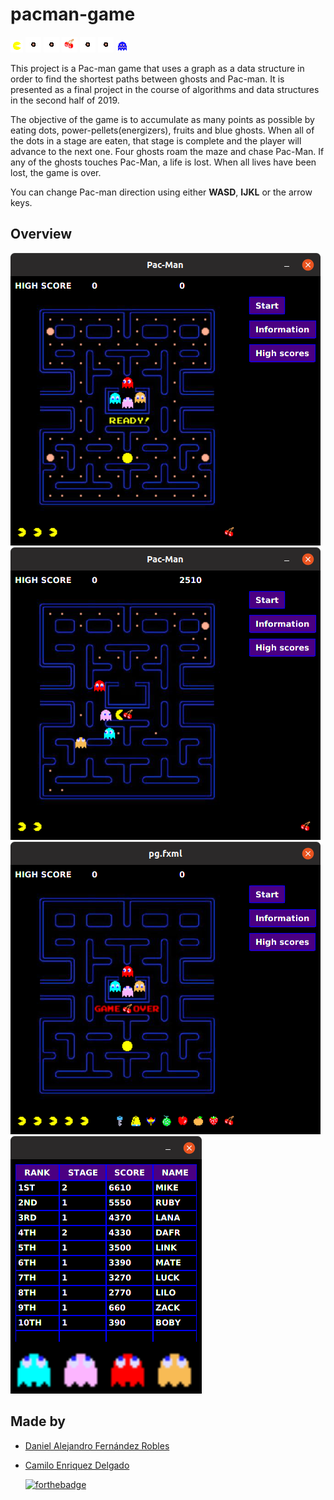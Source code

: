 # pacman-game
![pacman-game](resources/sprites/pacman/movements/1.png?raw=true)
![pacman-game](resources/sprites/food/pacdot.png?raw=true)
![pacman-game](resources/sprites/food/pacdot.png?raw=true)
![pacman-game](resources/sprites/food/bonus/cherry.png?raw=true)
![pacman-game](resources/sprites/food/pacdot.png?raw=true)
![pacman-game](resources/sprites/food/pacdot.png?raw=true)
![pacman-game](resources/sprites/ghosts/vulnerable/0.png?raw=true)

This project is a Pac-man game that uses a graph as a data structure in order to find the shortest paths between ghosts and Pac-man. It is presented as a final project in the course of algorithms and data structures in the second half of 2019.

The objective of the game is to accumulate as many points as possible by eating dots, power-pellets(energizers), fruits and blue ghosts. When all of the dots in a stage are eaten, that stage is complete and the player will advance to the next one. Four ghosts roam the maze and chase Pac-Man. If any of the ghosts touches Pac-Man, a life is lost. When all lives have been lost, the game is over.

You can change Pac-man direction using either **WASD**, **IJKL** or the arrow keys.
  
## Overview
  ![Overview](resources/overview/ready.png?raw=true)
  ![Overview](resources/overview/eatfruit.png?raw=true)
  ![Overview](resources/overview/gameover.png?raw=true)
  ![Overview](resources/overview/leaderboard.png?raw=true)

## Made by
+ [Daniel Alejandro Fernández Robles](https://github.com/7yrionLannister "Daniel Fernández")
+ [Camilo Enriquez Delgado](https://github.com/Stigma137 "Camilo Enriquez")

  [![forthebadge](https://forthebadge.com/images/badges/made-with-java.svg)](https://forthebadge.com)
